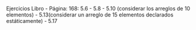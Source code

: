 Ejercicios Libro - Página: 168:
5.6 - 5.8 - 5.10 (considerar los arreglos de 10 elementos) - 5.13(considerar un arreglo de 15 elementos declarados estáticamente) - 5.17